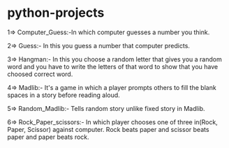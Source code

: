 # python-projects
1=> Computer_Guess:-In which computer guesses a number you think.





2=> Guess:- In this you guess a number that computer predicts.






3=> Hangman:- In this you choose a random letter that gives you a random word and you have to write the letters of that word to show that you have choosed correct word.






4=> Madlib:- It's a game in which a player prompts others to fill the blank spaces in a story before reading aloud.






5=> Random_Madlib:- Tells random story unlike fixed story in Madlib.





6=> Rock_Paper_scissors:- In which player chooses one of three in(Rock, Paper, Scissor) against computer. Rock beats paper and scissor beats paper and paper beats rock.


